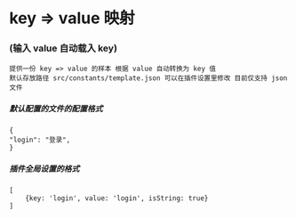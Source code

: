 # key => value 映射

### (输入 value 自动载入 key)

```
提供一份 key => value 的样本 根据 value 自动转换为 key 值
默认存放路径 src/constants/template.json 可以在插件设置里修改 目前仅支持 json 文件
```

##### 默认配置的文件的配置格式

```
{
"login": "登录",
}
```

##### 插件全局设置的格式

```
[
    {key: 'login', value: 'login', isString: true}
]
```
